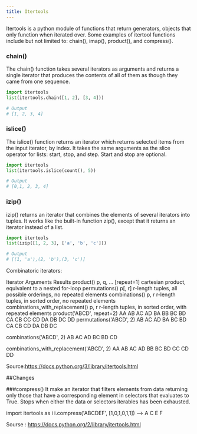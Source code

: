 ```yaml
---
title: Itertools
---
```


Itertools is a python module of functions that return generators, objects that only function when iterated over. 
Some examples of itertool functions include but not limited to: chain(), imap(), product(), and compress().


### chain()

The chain() function takes several iterators as arguments and returns a single iterator that produces the contents of all of them as though they came from one sequence.

```py
import itertools
list(itertools.chain([1, 2], [3, 4]))

# Output
# [1, 2, 3, 4]
```


### islice()

The islice() function returns an iterator which returns selected items from the input iterator, by index. It takes the same arguments as the slice operator for lists: start, stop, and step. Start and stop are optional.

```py
import itertools
list(itertools.islice(count(), 5))

# Output
# [0,1, 2, 3, 4]
```

### izip()

izip() returns an iterator that combines the elements of several iterators into tuples. It works like the built-in function zip(), except that it returns an iterator instead of a list.

```py
import itertools
list(izip([1, 2, 3], ['a', 'b', 'c']))

# Output
# [(1, 'a'),(2, 'b'),(3, 'c')]
```

Combinatoric iterators:

Iterator	                                           Arguments	                                 Results
product()	                                            p, q, … [repeat=1]	                       cartesian product, equivalent to a nested                                                                                                  for-loop
permutations()	                                      p[, r]	                                   r-length tuples, all possible orderings,                                                                                                  no repeated elements
combinations()	                                      p, r	                                     r-length tuples, in sorted order, no                                                                                                      repeated elements
combinations_with_replacement()	                      p, r	                                     r-length tuples, in sorted order, with                                                                                                    repeated elements
product('ABCD', repeat=2)	 	                                                                     AA AB AC AD BA BB BC BD CA CB CC CD DA DB                                                                                                  DC DD
permutations('ABCD', 2)	 	                                                                       AB AC AD BA BC BD CA CB CD DA DB DC

combinations('ABCD', 2)	 	                                                                       AB AC AD BC BD CD

combinations_with_replacement('ABCD', 2)	 	                                                     AA AB AC AD BB BC BD CC CD DD


Source:https://docs.python.org/3/library/itertools.html

##Changes

###compress()
It make an iterator that filters elements from data returning only those that have a corresponding element in selectors that evaluates to True. Stops when either the data or selectors iterables has been exhausted.

import itertools as i
i.compress('ABCDEF', [1,0,1,0,1,1]) 
--> A C E F

Sourse : https://docs.python.org/2/library/itertools.html
